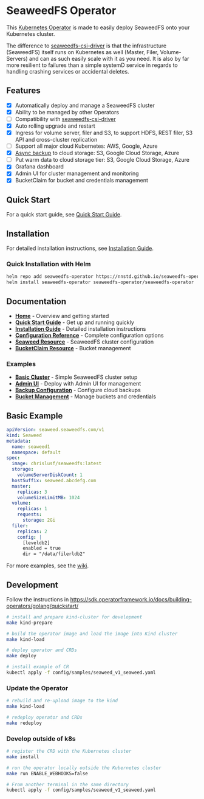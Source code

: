 # SeaweedFS Operator

This [Kubernetes Operator](https://kubernetes.io/docs/concepts/extend-kubernetes/operator/) is made to easily deploy SeaweedFS onto your Kubernetes cluster.

The difference to [seaweedfs-csi-driver](https://github.com/seaweedfs/seaweedfs-csi-driver) is that the infrastructure (SeaweedFS) itself runs on Kubernetes as well (Master, Filer, Volume-Servers) and can as such easily scale with it as you need. It is also by far more resilient to failures than a simple systemD service in regards to handling crashing services or accidental deletes.

## Features

- [x] Automatically deploy and manage a SeaweedFS cluster
- [x] Ability to be managed by other Operators
- [ ] Compatibility with [seaweedfs-csi-driver](https://github.com/seaweedfs/seaweedfs-csi-driver)
- [x] Auto rolling upgrade and restart
- [x] Ingress for volume server, filer and S3, to support HDFS, REST filer, S3 API and cross-cluster replication
- [ ] Support all major cloud Kubernetes: AWS, Google, Azure
- [x] [Async backup](https://github.com/seaweedfs/seaweedfs/wiki/Async-Backup) to cloud storage: S3, Google Cloud Storage, Azure
- [ ] Put warm data to cloud storage tier: S3, Google Cloud Storage, Azure
- [x] Grafana dashboard
- [x] Admin UI for cluster management and monitoring
- [x] BucketClaim for bucket and credentials management

## Quick Start

For a quick start guide, see [Quick Start Guide](https://github.com/nnstd/seaweedfs-operator/wiki/Quick-Start).

## Installation

For detailed installation instructions, see [Installation Guide](https://github.com/nnstd/seaweedfs-operator/wiki/Installation-Guide).

### Quick Installation with Helm

```bash
helm repo add seaweedfs-operator https://nnstd.github.io/seaweedfs-operator
helm install seaweedfs-operator seaweedfs-operator/seaweedfs-operator
```

## Documentation

- **[Home](https://github.com/nnstd/seaweedfs-operator/wiki/Home)** - Overview and getting started
- **[Quick Start Guide](https://github.com/nnstd/seaweedfs-operator/wiki/Quick-Start)** - Get up and running quickly
- **[Installation Guide](https://github.com/nnstd/seaweedfs-operator/wiki/Installation-Guide)** - Detailed installation instructions
- **[Configuration Reference](https://github.com/nnstd/seaweedfs-operator/wiki/Configuration-Reference)** - Complete configuration options
- **[Seaweed Resource](https://github.com/nnstd/seaweedfs-operator/wiki/Seaweed-Resource)** - SeaweedFS cluster configuration
- **[BucketClaim Resource](https://github.com/nnstd/seaweedfs-operator/wiki/BucketClaim-Resource)** - Bucket management

### Examples

- **[Basic Cluster](https://github.com/nnstd/seaweedfs-operator/wiki/Basic-Cluster)** - Simple SeaweedFS cluster setup
- **[Admin UI](https://github.com/nnstd/seaweedfs-operator/wiki/Admin-UI)** - Deploy with Admin UI for management
- **[Backup Configuration](https://github.com/nnstd/seaweedfs-operator/wiki/Backup-Configuration)** - Configure cloud backups
- **[Bucket Management](https://github.com/nnstd/seaweedfs-operator/wiki/Bucket-Management)** - Manage buckets and credentials

## Basic Example

```yaml
apiVersion: seaweed.seaweedfs.com/v1
kind: Seaweed
metadata:
  name: seaweed1
  namespace: default
spec:
  image: chrislusf/seaweedfs:latest
  storage:
    volumeServerDiskCount: 1
  hostSuffix: seaweed.abcdefg.com
  master:
    replicas: 3
    volumeSizeLimitMB: 1024
  volume:
    replicas: 1
    requests:
      storage: 2Gi
  filer:
    replicas: 2
    config: |
      [leveldb2]
      enabled = true
      dir = "/data/filerldb2"
```

For more examples, see the [wiki](https://github.com/nnstd/seaweedfs-operator/wiki).

## Development

Follow the instructions in <https://sdk.operatorframework.io/docs/building-operators/golang/quickstart/>

```bash
# install and prepare kind-cluster for development
make kind-prepare

# build the operator image and load the image into Kind cluster
make kind-load

# deploy operator and CRDs
make deploy

# install example of CR
kubectl apply -f config/samples/seaweed_v1_seaweed.yaml
```

### Update the Operator

```bash
# rebuild and re-upload image to the kind
make kind-load

# redeploy operator and CRDs
make redeploy
```

### Develop outside of k8s

```bash
# register the CRD with the Kubernetes cluster
make install

# run the operator locally outside the Kubernetes cluster
make run ENABLE_WEBHOOKS=false

# From another terminal in the same directory
kubectl apply -f config/samples/seaweed_v1_seaweed.yaml
```
